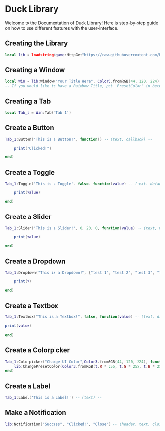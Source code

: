 # Duck Library
Welcome to the Documentation of Duck Library! Here is step-by-step guide on how to use different features with the user-interface.

## Creating the Library
```lua
local lib = loadstring(game:HttpGet"https://raw.githubusercontent.com/bruvzz/ducklibrary/main/src.lua")()
```

## Creating a Window
```lua
local Win = lib:Window("Your Title Here", Color3.fromRGB(44, 120, 224), Enum.KeyCode) -- (text, color, Enum.KeyCode) --
-- If you would like to have a Rainbow Title, put 'PresetColor' in between the set of parenthesis --
```

## Creating a Tab
```lua
local Tab_1 = Win:Tab('Tab 1')
```

## Create a Button
```lua
Tab_1:Button('This is a Button!', function() -- (text, callback) --

    print("Clicked!")

end)
```

## Create a Toggle
```lua
Tab_1:Toggle('This is a Toggle', false, function(value) -- (text, default, callback) --

    print(value)

end)
```

## Create a Slider
```lua
Tab_1:Slider('This is a Slider!', 0, 20, 0, function(value) -- (text, minimum, maximum, start, callback) --

    print(value)

end)
```

## Create a Dropdown
```lua
Tab_1:Dropdown("This is a Dropdown!", {"test 1", "test 2", "test 3", "test 4"}, function(v) -- (text, list, callback) --

    print(v)

end)
```

## Create a Textbox
```lua
Tab_1:Textbox("This is a Textbox!", false, function(value) -- (text, dissapear, callback) --

print(value)
    
end)
```

## Create a Colorpicker
```lua
Tab_1:Colorpicker("Change UI Color",Color3.fromRGB(44, 120, 224), function(t) -- (text, color, callback) --
    lib:ChangePresetColor(Color3.fromRGB(t.R * 255, t.G * 255, t.B * 255))
end)
```

## Create a Label
```lua
Tab_1:Label('This is a Label!') -- (text) --
```

## Make a Notification
```lua
lib:Notification("Success", "Clicked!", "Close") -- (header, text, closebutton) --
```
